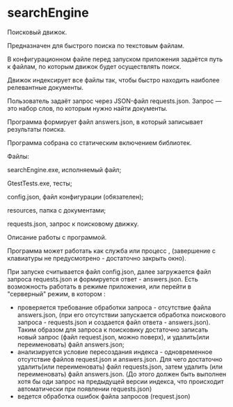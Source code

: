 # searchEngine
Поисковый движок.

Предназначен для быcтрого поиска по текстовым файлам.

В конфигурационном файле перед запуском приложения задаётся путь к файлам, по которым движок будет осуществлять поиск.

Движок индексирует все файлы так, чтобы быстро находить наиболее релевантные документы.

Пользователь задаёт запрос через JSON-файл requests.json. Запрос — это набор слов, по которым нужно найти документы.

Программа формирует файл answers.json, в который записывает результаты поиска.

Программа собрана со статическим включением библиотек.

Файлы:

searchEngine.exe, исполняемый файл;

GtestTests.exe, тесты;

config.json, файл конфигурации (обязателен);

resources, папка с документами;

requests.json, запрос к поисковому движку.

Описание работы с программой.

Программа может работать как служба или процесс , (завершение с клавиатуры не предусмотрено - достаточно закрыть окно).

При запуске считывается файл config.json, далее загружается файл запроса requests.json и формируется ответ - answers.json. Есть возможность работать в режиме приложения, или перейти в "серверный" режим, в котором :

 - проверяется требование обработки запроса - отсутствие файла answers.json, (при его отсутствии запускается обработка поискового запроса - requests.json и создается файл ответа - answers.json). Таким образом для запроса к поисковику достаточно записать новый запрос (файл request.json, можно поверх), и удалить(или переименовать) файл answers.json;
 - анализируется условие пересоздания индекса - одновременное отсутствие файлов request.json и answers.json. Для чего достаточно удалить(или переименовать) файл requests.json, затем удалить (или переименовать) файл answers.json. (До этого должен быть выполнен хотя бы оди запрос на предыдущей версии индекса, что происходит автоматически при появлении requests.json)
 - ведется обработка ошибок файла запросов (request.json)
